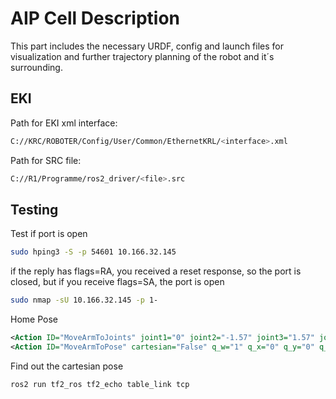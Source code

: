 # AIP Cell Description

This part includes the necessary URDF, config and launch files for visualization and further trajectory planning of the robot and it´s surrounding. 

## EKI

Path for EKI xml interface:
```bash
C://KRC/ROBOTER/Config/User/Common/EthernetKRL/<interface>.xml
```
Path for SRC file:
```bash
C://R1/Programme/ros2_driver/<file>.src
```

## Testing

Test if port is open
```bash
sudo hping3 -S -p 54601 10.166.32.145
```
if the reply has flags=RA, you received a reset response, so the port is closed, but if you receive flags=SA, the port is open

```bash
sudo nmap -sU 10.166.32.145 -p 1-
```

Home Pose
```xml
<Action ID="MoveArmToJoints" joint1="0" joint2="-1.57" joint3="1.57" joint4="0" joint5="1.57" joint6="0"/>
<Action ID="MoveArmToPose" cartesian="False" q_w="1" q_x="0" q_y="0" q_z="0" x="0.74" y="1" z="1.88"/>
```

Find out the cartesian pose 
```bash
ros2 run tf2_ros tf2_echo table_link tcp
```
